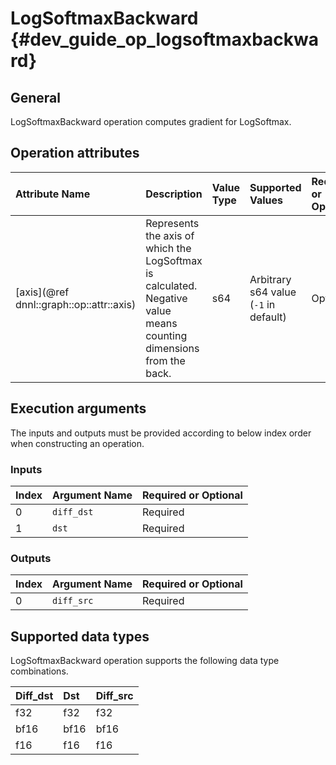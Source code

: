 LogSoftmaxBackward {#dev_guide_op_logsoftmaxbackward}
=====================================================

## General

LogSoftmaxBackward operation computes gradient for LogSoftmax.

## Operation attributes

| Attribute Name                           | Description                                                                                                        | Value Type | Supported Values                      | Required or Optional |
|:-----------------------------------------|:-------------------------------------------------------------------------------------------------------------------|:-----------|:--------------------------------------|:---------------------|
| [axis](@ref dnnl::graph::op::attr::axis) | Represents the axis of which the LogSoftmax is calculated. Negative value means counting dimensions from the back. | s64        | Arbitrary s64 value (`-1` in default) | Optional             |

## Execution arguments

The inputs and outputs must be provided according to below index order when
constructing an operation.

### Inputs

| Index | Argument Name | Required or Optional |
|:------|:--------------|:---------------------|
| 0     | `diff_dst`    | Required             |
| 1     | `dst`         | Required             |

### Outputs

| Index | Argument Name | Required or Optional |
|:------|:--------------|:---------------------|
| 0     | `diff_src`    | Required             |

## Supported data types

LogSoftmaxBackward operation supports the following data type combinations.

| Diff_dst | Dst  | Diff_src |
|:---------|:-----|:---------|
| f32      | f32  | f32      |
| bf16     | bf16 | bf16     |
| f16      | f16  | f16      |
